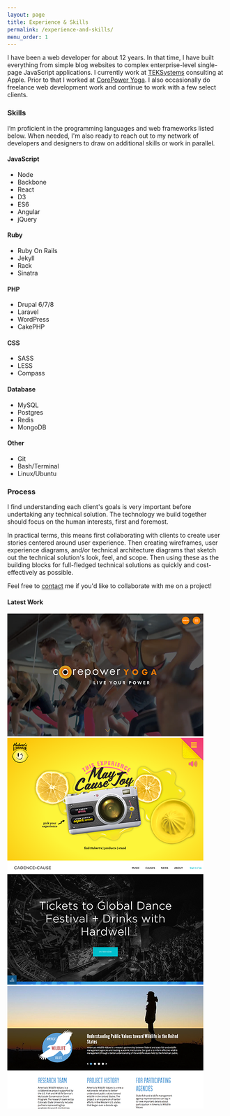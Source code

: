 ```yaml
---
layout: page
title: Experience & Skills
permalink: /experience-and-skills/
menu_order: 1
---
```

<div class="page-with-sidebar">
  <div class="main-content-area">
    <p>
    I have been a web developer for about 12 years. In that time, I have built everything from simple blog websites to complex enterprise-level single-page JavaScript applications. I currently work at <a href="https://www.teksystems.com/" target="_blank">TEKSystems</a> consulting at Apple. Prior to that I worked at <a href="https://www.corepoweryoga.com/" target="_blank">CorePower Yoga</a>. I also occasionally do freelance web development work and continue to work with a few select clients.
    </p>
    <h3>Skills</h3>
    <p>
    I’m proficient in the programming languages and web frameworks listed below. When needed, I'm also ready to reach out to my network of developers and designers to draw on additional skills or work in parallel.
    </p>
    <div class="skills-wrapper">
      <div>
        <h4>JavaScript</h4>
        <ul>
          <li>Node</li>
          <li>Backbone</li>
          <li>React</li>
          <li>D3</li>
          <li>ES6</li>
          <li>Angular</li>
          <li>jQuery</li>
        </ul>
      </div>
      <div>
        <h4>Ruby</h4>
        <ul>
          <li>Ruby On Rails</li>
          <li>Jekyll</li>
          <li>Rack</li>
          <li>Sinatra</li>
        </ul>
      </div>
      <div>
        <h4>PHP</h4>
        <ul>
          <li>Drupal 6/7/8</li>
          <li>Laravel</li>
          <li>WordPress</li>
          <li>CakePHP</li>
        </ul>
      </div>
      <div>
        <h4>CSS</h4>
        <ul>
          <li>SASS</li>
          <li>LESS</li>
          <li>Compass</li>
        </ul>
      </div>
      <div>
        <h4>Database</h4>
        <ul>
          <li>MySQL</li>
          <li>Postgres</li>
          <li>Redis</li>
          <li>MongoDB</li>
        </ul>
      </div>
      <div>
        <h4>Other</h4>
        <ul>
          <li>Git</li>
          <li>Bash/Terminal</li>
          <li>Linux/Ubuntu</li>
        </ul>
      </div>
    </div>
    <h3>Process</h3>
    <p>
      I find understanding each client's goals is very important before undertaking any technical solution. The technology we build together should focus on the human interests, first and foremost.
    </p>
    <p>
      In practical terms, this means first collaborating with clients to create user stories centered around user experience. Then creating wireframes, user experience diagrams, and/or technical architecture diagrams that sketch out the technical solution's look, feel, and scope. Then using these as the building blocks for full-fledged technical solutions as quickly and cost-effectively as possible.
    </p>
    <p>
    Feel free to <a href="/connect/">contact</a> me if you'd like to collaborate with me on a project!
    </p>
  </div>
  <div class="sidebar">
    <h4>Latest Work</h4>
    <div class="experience-work-examples">
      <a href="https://www.lrxd.com/work/health-fitness/corepower-yoga" target="_blank">
        <img src="/assets/images/examples/corepower-yoga-450.png" />
      </a>
      <a href="https://www.lrxd.com/work/consumer-packaged-goods/huberts-lemonade" target="_blank">
        <img src="/assets/images/examples/huberts-lemonade-450.png" />
      </a>
      <a href="https://www.lrxd.com/work/miscellaneous/cadence-and-cause" target="_blank">
        <img src="/assets/images/examples/cadence-and-cause-450.png" />
      </a>
      <a href="http://www.wildlifevalues.org/" target="_blank">
        <img src="/assets/images/examples/americas-wildlife-values-450.png" />
      </a>
    </div>
    <div>
      <!--
      <p>Previous work archived at <a href="http://2011-2017.turpana.com/">2011-2017.turpana.com</a></p>
      -->
    </div>
  </div>
</div>
